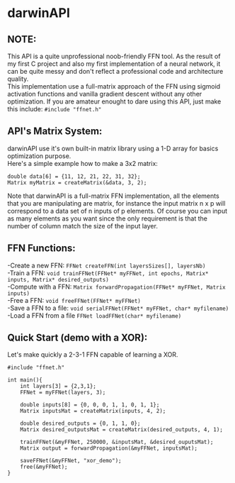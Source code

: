 # darwinAPI

## NOTE:
This API is a quite unprofessional noob-friendly FFN tool. As the result of my first C project and also my first implementation of a neural network, it can be quite messy and don't reflect a professional code  and architecture quality.  
This implementation use a full-matrix approach of the FFN using sigmoid activation functions and vanilla gradient descent without any other optimization.
If you are amateur enought to dare using this API, just make this include: `#include "ffnet.h"`


## API's Matrix System:
darwinAPI use it's own built-in matrix library using a 1-D array for basics optimization purpose.  
Here's a simple example how to make a 3x2 matrix:
```
double data[6] = {11, 12, 21, 22, 31, 32};
Matrix myMatrix = createMatrix(&data, 3, 2);
```
Note that darwinAPI is a full-matrix FFN implementation, all the elements that you are manipulating are matrix, for instance the input matrix n x p will correspond to a data set of n inputs of p elements. Of course you can input as many elements as you want since the only requirement is that the number of column match the size of the input layer. 

## FFN Functions:
-Create a new FFN: `FFNet createFFN(int layersSizes[], layersNb)`  
-Train a FFN: `void trainFFNet(FFNet* myFFNet, int epochs, Matrix* inputs, Matrix* desired_outputs)`  
-Compute with a FFN: `Matrix forwardPropagation(FFNet* myFFNet, Matrix inputs)`  
-Free a FFN: `void freeFFNet(FFNet* myFFNet)`  
-Save a FFN to a file: `void serialFFNet(FFNet* myFFNet, char* myfilename)`  
-Load a FFN from a file `FFNet loadFFNet(char* myfilename)`  

## Quick Start (demo with a XOR):
Let's make quickly a 2-3-1 FFN capable of learning a XOR.
```
#include "ffnet.h"

int main(){
    int layers[3] = {2,3,1};
    FFNet = myFFNet(layers, 3);
    
    double inputs[8] = {0, 0, 0, 1, 1, 0, 1, 1};
    Matrix inputsMat = createMatrix(inputs, 4, 2);
    
    double desired_outputs = {0, 1, 1, 0};
    Matrix desired_outputsMat = createMatrix(desired_outputs, 4, 1);
    
    trainFFNet(&myFFNet, 250000, &inputsMat, &desired_ouputsMat);
    Matrix output = forwardPropagation(&myFFNet, inputsMat);
    
    saveFFNet(&myFFNet, "xor_demo");
    free(&myFFNet);
}
```






